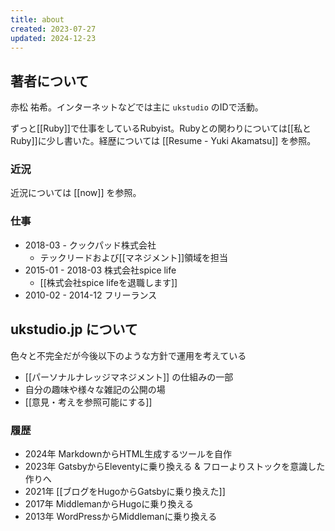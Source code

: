 ```yaml
---
title: about
created: 2023-07-27
updated: 2024-12-23
---
```

## 著者について

赤松 祐希。インターネットなどでは主に `ukstudio` のIDで活動。

ずっと[[Ruby]]で仕事をしているRubyist。Rubyとの関わりについては[[私とRuby]]に少し書いた。経歴については [[Resume - Yuki Akamatsu]] を参照。
### 近況

近況については [[now]] を参照。

### 仕事

- 2018-03 - クックパッド株式会社
	- テックリードおよび[[マネジメント]]領域を担当
- 2015-01 - 2018-03 株式会社spice life
	- [[株式会社spice lifeを退職します]]
- 2010-02 - 2014-12 フリーランス

## ukstudio.jp について

色々と不完全だが今後以下のような方針で運用を考えている

- [[パーソナルナレッジマネジメント]] の仕組みの一部
- 自分の趣味や様々な雑記の公開の場
- [[意見・考えを参照可能にする]] 

### 履歴

- 2024年 MarkdownからHTML生成するツールを自作
- 2023年 GatsbyからEleventyに乗り換える & フローよりストックを意識した作りへ
- 2021年 [[ブログをHugoからGatsbyに乗り換えた]]
- 2017年 MiddlemanからHugoに乗り換える
- 2013年 WordPressからMiddlemanに乗り換える